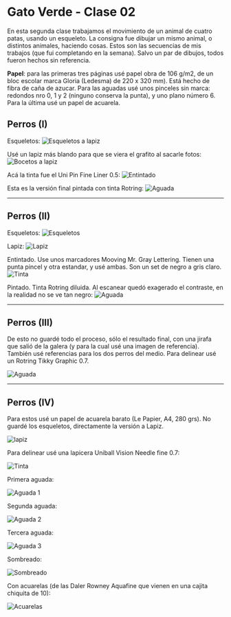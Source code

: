 # Gato Verde - Clase 02


En esta segunda clase trabajamos el movimiento de un animal de cuatro
patas, usando un esqueleto. La consigna fue dibujar un mismo animal, o
distintos animales, haciendo cosas. Estos son las secuencias de mis
trabajos (que fui completando en la semana). Salvo un par de dibujos,
todos fueron hechos sin referencia.

**Papel**: para las primeras tres páginas usé papel obra de 106 g/m2,
de un bloc escolar marca Gloria (Ledesma) de 220 x 320 mm). Está hecho
de fibra de caña de azucar. Para las aguadas usé unos pinceles sin
marca: redondos nro 0, 1 y 2 (ninguno conserva la punta), y uno plano
número 6. Para la última usé un papel de acuarela. 

Perros (I)
------------

Esqueletos:
![Esqueletos a lapiz](https://live.staticflickr.com/65535/52770420916_16b80d3243_h.jpg)

Usé un lapiz más blando para que se viera el grafito al sacarle fotos:
![Bocetos a lapiz](https://live.staticflickr.com/65535/52770676799_32b12c787f_h.jpg)

Acá la tinta fue el Uni Pin Fine Liner 0.5:
![Entintado](https://live.staticflickr.com/65535/52769884817_a1471e99ec_h.jpg ) 

Esta es la versión final pintada con tinta Rotring:
![Aguada](https://live.staticflickr.com/65535/52770676114_223221055a_h.jpg ) 

---
Perros (II)
-------------

Esqueletos:
![Esqueletos](https://live.staticflickr.com/65535/52770835205_9c27130858_h.jpg ) 

Lapiz:
![Lapiz](https://live.staticflickr.com/65535/52770912363_8eca18511d_h.jpg ) 

Entintado. Use unos marcadores Mooving Mr. Gray Lettering. Tienen una
punta pincel y otra estandar, y usé ambas. Son un set de negro a gris
claro. 
![Tinta](https://live.staticflickr.com/65535/52770419546_10b0acddcd_h.jpg ) 

Pintado. Tinta Rotring diluida. Al escanear quedó exagerado el
contraste, en la realidad no se ve tan negro:
![Aguada](https://live.staticflickr.com/65535/52770833030_1ee16006c0_h.jpg ) 

---
Perros (III)
--------------

De esto no guardé todo el proceso, sólo el resultado final, con una
jirafa que salió de la galera (y para la cual usé una imagen de
referencia). También usé referencias para los dos perros del
medio. Para delinear usé un Rotring Tikky Graphic 0.7.

![Aguada](https://live.staticflickr.com/65535/52770673649_5dc2eb6e9a_h.jpg)

---
Perros (IV)
-------------

Para estos usé un papel de acuarela barato (Le Papier, A4, 280
grs). No guardé los esqueletos, directamente la versión a Lapiz.

![lapiz](https://live.staticflickr.com/65535/52769881447_c5a6dc8fd6_h.jpg ) 

Para delinear usé una lapicera Uniball Vision Needle fine 0.7:

![Tinta](https://live.staticflickr.com/65535/52770671679_2514143a5a_h.jpg)

Primera aguada:

![Aguada 1](https://live.staticflickr.com/65535/52770830075_2d65c7d24f_h.jpg ) 

Segunda aguada:

![Aguada 2](https://live.staticflickr.com/65535/52770415231_e859520a91_h.jpg ) 

Tercera aguada:

![Aguada 3](https://live.staticflickr.com/65535/52770829115_d437669d64_h.jpg ) 

Sombreado:

![Sombreado](https://live.staticflickr.com/65535/52770828600_fd08eb5562_h.jpg ) 

Con acuarelas (de las Daler Rowney Aquafine que vienen en una cajita
chiquita de 10):

![Acuarelas](https://live.staticflickr.com/65535/52771165065_a7e593f98b_h.jpg ) 


